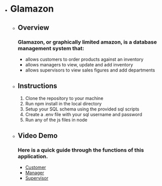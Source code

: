* # Glamazon 
    * ## Overview
        ### Glamazon, or graphically limited amazon, is a database management system that:
        * allows customers to order products against an inventory
        * allows managers to view, update and add inventory
        * allows supervisors to view sales figures and add departments
    * ## Instructions
        1. Clone the repository to your machine
        2. Run npm install in the local directory
        3. Setup your SQL schema using the provided sql scripts
        4. Create a .env file with your sql username and password
        5. Run any of the js files in node
    * ## Video Demo
        ### Here is a quick guide through the functions of this application.
        * [Customer](https://drive.google.com/file/d/1WCRFDJx0PZk8f4J4q634spiioKr2Yde3/view)
        * [Manager](https://drive.google.com/file/d/1CGg8MOGAB4hdXYM8UGzxaCmBRKR9Y9gm/view)
        * [Supervisor](https://drive.google.com/file/d/12DWBmG7mqGYkhILZvteL8APIsRrOwz1s/view)
